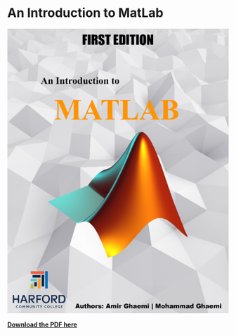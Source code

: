 # An Introduction to MatLab
[![Alt text](image.png)](https://github.com/amirmghaemi/MATLAB/blob/master/Introduction_To_MatLab_New.pdf)

[**Download the PDF here**](https://github.com/amirmghaemi/MATLAB/blob/master/Introduction_To_MatLab_New.pdf)
